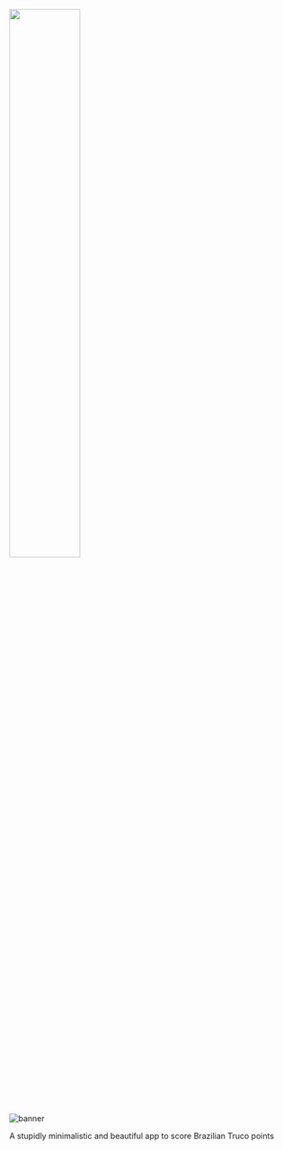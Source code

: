 [<img src="https://user-images.githubusercontent.com/65248543/178758196-9aa7f591-10ae-40de-840d-8221d47aeec0.png" width="50%" height="50%"/>](https://github.com/jolucas245/tentosapp/releases/download/v1.0-ouros/tentos-v1.0.apk)

![banner](https://user-images.githubusercontent.com/65248543/178626556-c6c91706-b03e-4116-bc8b-99619e6095c0.png)

A stupidly minimalistic and beautiful app to score Brazilian Truco points
